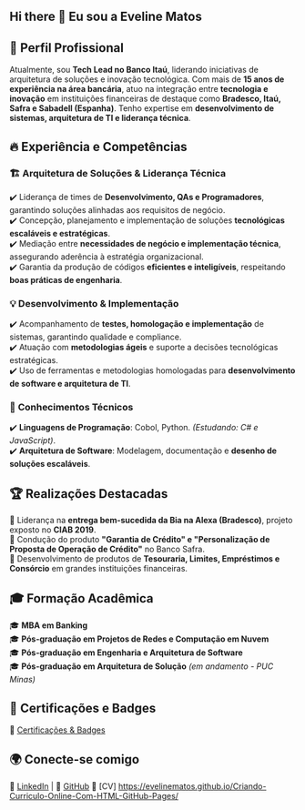 ## Hi there 👋 Eu sou a Eveline Matos

## 📌 Perfil Profissional  
Atualmente, sou **Tech Lead no Banco Itaú**, liderando iniciativas de arquitetura de soluções e inovação tecnológica. Com mais de **15 anos de experiência na área bancária**, atuo na integração entre **tecnologia e inovação** em instituições financeiras de destaque como **Bradesco, Itaú, Safra e Sabadell (Espanha)**. Tenho expertise em **desenvolvimento de sistemas, arquitetura de TI e liderança técnica**.  

## 🔥 Experiência e Competências  

### 🏗️ **Arquitetura de Soluções & Liderança Técnica**  
✔️ Liderança de times de **Desenvolvimento, QAs e Programadores**, garantindo soluções alinhadas aos requisitos de negócio.  
✔️ Concepção, planejamento e implementação de soluções **tecnológicas escaláveis e estratégicas**.  
✔️ Mediação entre **necessidades de negócio e implementação técnica**, assegurando aderência à estratégia organizacional.  
✔️ Garantia da produção de códigos **eficientes e inteligíveis**, respeitando **boas práticas de engenharia**.  

### 💡 **Desenvolvimento & Implementação**  
✔️ Acompanhamento de **testes, homologação e implementação** de sistemas, garantindo qualidade e compliance.  
✔️ Atuação com **metodologias ágeis** e suporte a decisões tecnológicas estratégicas.  
✔️ Uso de ferramentas e metodologias homologadas para **desenvolvimento de software e arquitetura de TI**.  

### 🔧 **Conhecimentos Técnicos**  
✔️ **Linguagens de Programação**: Cobol, Python. *(Estudando: C# e JavaScript)*.  
✔️ **Arquitetura de Software**: Modelagem, documentação e **desenho de soluções escaláveis**.  

## 🏆 **Realizações Destacadas**  
🔹 Liderança na **entrega bem-sucedida da Bia na Alexa (Bradesco)**, projeto exposto no **CIAB 2019**.  
🔹 Condução do produto **"Garantia de Crédito" e "Personalização de Proposta de Operação de Crédito"** no Banco Safra.  
🔹 Desenvolvimento de produtos de **Tesouraria, Limites, Empréstimos e Consórcio** em grandes instituições financeiras.  

## 🎓 **Formação Acadêmica**  
🎓 **MBA em Banking**  
🎓 **Pós-graduação em Projetos de Redes e Computação em Nuvem**  
🎓 **Pós-graduação em Engenharia e Arquitetura de Software**  
🎓 **Pós-graduação em Arquitetura de Solução** *(em andamento - PUC Minas)*  

## 📜 **Certificações e Badges**  
🔗 [Certificações & Badges](https://www.youracclaim.com/users/eveline-matos-silva.cbf61eb8/badges)  

## 🌍 Conecte-se comigo  
📌 [LinkedIn](https://www.linkedin.com/in/eveline-matos-silva-a2a18526/) | 📌 [GitHub](https://github.com/EvelineMatos) 📌 [CV] https://evelinematos.github.io/Criando-Curriculo-Online-Com-HTML-GitHub-Pages/

